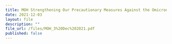 ```yaml
---
title: MOH Strengthening Our Precautionary Measures Against the Omicron Variant
date: 2021-12-03
layout: file
description: ""
file_url: /files/MOH_3%20Dec%202021.pdf
published: false
---
```

